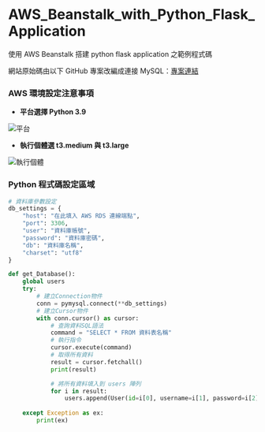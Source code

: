 # AWS_Beanstalk_with_Python_Flask_Application
使用 AWS Beanstalk 搭建 python flask application 之範例程式碼

網站原始碼由以下 GitHub 專案改編成連接 MySQL：[專案連結](
https://github.com/PrettyPrinted/youtube_video_code/tree/master/2020/02/10/Creating%20a%20Login%20Page%20in%20Flask%20Using%20Sessions "Creating a Login Page in Flask Using Sessions")


### AWS 環境設定注意事項
- **平台選擇 Python 3.9**

![平台](https://media.discordapp.net/attachments/1115095502007050323/1115095517685370890/image.png "平台")

- **執行個體選 t3.medium 與 t3.large**

![執行個體](https://media.discordapp.net/attachments/1115095502007050323/1115097186070446171/image.png "執行個體")



### Python 程式碼設定區域
```Python
# 資料庫參數設定
db_settings = {
    "host": "在此填入 AWS RDS 連線端點",
    "port": 3306,
    "user": "資料庫帳號",
    "password": "資料庫密碼",
    "db": "資料庫名稱",
    "charset": "utf8"
}

def get_Database():
    global users
    try:
        # 建立Connection物件
        conn = pymysql.connect(**db_settings)
        # 建立Cursor物件
        with conn.cursor() as cursor:
            # 查詢資料SQL語法
            command = "SELECT * FROM 資料表名稱"
            # 執行指令
            cursor.execute(command)
            # 取得所有資料
            result = cursor.fetchall()
            print(result)

            # 將所有資料填入到 users 陣列
            for i in result:
                users.append(User(id=i[0], username=i[1], password=i[2]))
                
    except Exception as ex:
        print(ex)
```

